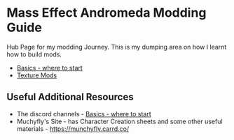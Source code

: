 # Mass Effect Andromeda Modding Guide

Hub Page for my modding Journey. This is my dumping area on how I learnt how to build mods.

* [Basics - where to start](Basics/README.md)
* [Texture Mods](TextureModding/README.md)


## Useful Additional Resources

* The discord channels - [Basics - where to start](Basics/README.md)
* Muchyfly's Site - has Character Creation sheets and some other useful materials - https://munchyfly.carrd.co/
